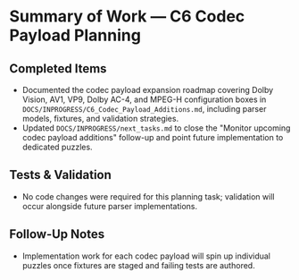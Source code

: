 # Summary of Work — C6 Codec Payload Planning

## Completed Items

- Documented the codec payload expansion roadmap covering Dolby Vision, AV1, VP9, Dolby AC-4, and MPEG-H configuration boxes in `DOCS/INPROGRESS/C6_Codec_Payload_Additions.md`, including parser models, fixtures, and validation strategies.
- Updated `DOCS/INPROGRESS/next_tasks.md` to close the "Monitor upcoming codec payload additions" follow-up and point future implementation to dedicated puzzles.

## Tests & Validation

- No code changes were required for this planning task; validation will occur alongside future parser implementations.

## Follow-Up Notes

- Implementation work for each codec payload will spin up individual puzzles once fixtures are staged and failing tests
  are authored.
